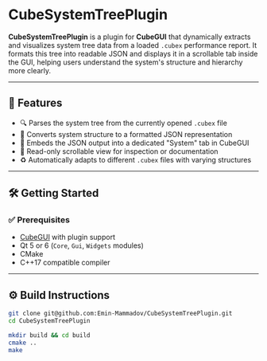 # CubeSystemTreePlugin

**CubeSystemTreePlugin** is a plugin for **CubeGUI** that dynamically extracts and visualizes system tree data from a loaded `.cubex` performance report. It formats this tree into readable JSON and displays it in a scrollable tab inside the GUI, helping users understand the system's structure and hierarchy more clearly.

---

## 🚀 Features

- 🔍 Parses the system tree from the currently opened `.cubex` file
- 📄 Converts system structure to a formatted JSON representation
- 🧩 Embeds the JSON output into a dedicated "System" tab in CubeGUI
- 📜 Read-only scrollable view for inspection or documentation
- ♻️ Automatically adapts to different `.cubex` files with varying structures

---

## 🛠️ Getting Started

### ✅ Prerequisites

- [CubeGUI](https://www.scalasca.org/software/cube-4.x/download.html) with plugin support
- Qt 5 or 6 (`Core`, `Gui`, `Widgets` modules)
- CMake
- C++17 compatible compiler

---

## ⚙️ Build Instructions

```bash
git clone git@github.com:Emin-Mammadov/CubeSystemTreePlugin.git
cd CubeSystemTreePlugin

mkdir build && cd build
cmake ..
make
